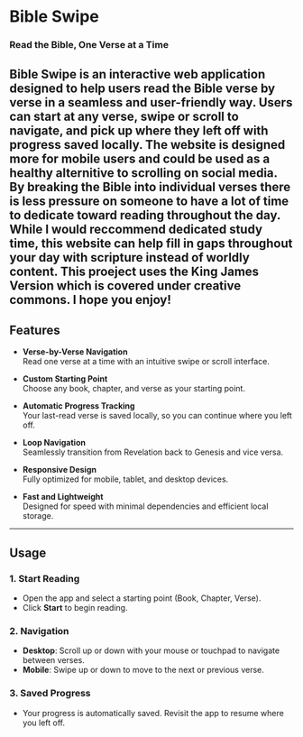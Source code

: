 # **Bible Swipe**

### **Read the Bible, One Verse at a Time**

Bible Swipe is an interactive web application designed to help users read the Bible verse by verse in a seamless and user-friendly way. Users can start at any verse, swipe or scroll to navigate, and pick up where they left off with progress saved locally. The website is designed more for mobile users and could be used as a healthy alternitive to scrolling on social media. By breaking the Bible into individual verses there is less pressure on someone to have a lot of time to dedicate toward reading throughout the day. While I would reccommend dedicated study time, this website can help fill in gaps throughout your day with scripture instead of worldly content. This proeject uses the King James Version which is covered under creative commons. I hope you enjoy!
---

## **Features**

- **Verse-by-Verse Navigation**  
  Read one verse at a time with an intuitive swipe or scroll interface.
  
- **Custom Starting Point**  
  Choose any book, chapter, and verse as your starting point.

- **Automatic Progress Tracking**  
  Your last-read verse is saved locally, so you can continue where you left off.

- **Loop Navigation**  
  Seamlessly transition from Revelation back to Genesis and vice versa.

- **Responsive Design**  
  Fully optimized for mobile, tablet, and desktop devices.

- **Fast and Lightweight**  
  Designed for speed with minimal dependencies and efficient local storage.

---

## **Usage**

### **1. Start Reading**
- Open the app and select a starting point (Book, Chapter, Verse).
- Click **Start** to begin reading.

### **2. Navigation**
- **Desktop**: Scroll up or down with your mouse or touchpad to navigate between verses.
- **Mobile**: Swipe up or down to move to the next or previous verse.

### **3. Saved Progress**
- Your progress is automatically saved. Revisit the app to resume where you left off.

